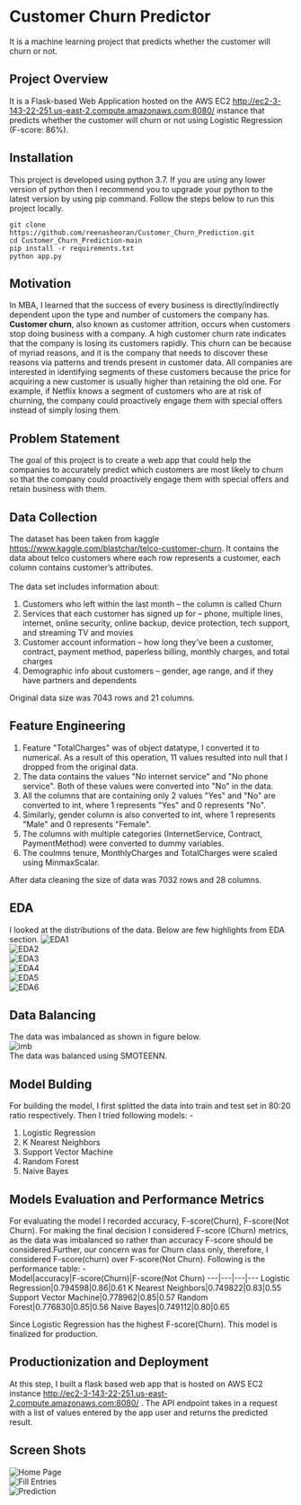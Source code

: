 # Customer Churn Predictor
It is a machine learning project that predicts whether the customer will churn or not.
## Project Overview
It is a Flask-based Web Application hosted on the AWS EC2 http://ec2-3-143-22-251.us-east-2.compute.amazonaws.com:8080/ instance that predicts whether the customer will churn or not using Logistic Regression (F-score: 86%).
## Installation
This project is developed using python 3.7. If you are using any lower version of python then I recommend you to upgrade your python to the latest version by using pip command. Follow the steps below to run this project locally.
```
git clone https://github.com/reenasheoran/Customer_Churn_Prediction.git
cd Customer_Churn_Prediction-main
pip install -r requirements.txt
python app.py
```
## Motivation
In MBA, I learned that the success of every business is directly/indirectly dependent upon the type and number of customers the company has. **Customer churn**, also known as customer attrition, occurs when customers stop doing business with a company. A high customer churn rate indicates that the company is losing its customers rapidly. This churn can be because of myriad reasons, and it is the company that needs to discover these reasons via patterns and trends present in customer data. All companies are interested in identifying segments of these customers because the price for acquiring a new customer is usually higher than retaining the old one. For example, if Netflix knows a segment of customers who are at risk of churning, the company could proactively engage them with special offers instead of simply losing them.
## Problem Statement
The goal of this project is to create a web app that could help the companies to accurately predict which customers are most likely to churn so that the company could proactively engage them with special offers and retain business with them.
## Data Collection
The dataset has been taken from kaggle https://www.kaggle.com/blastchar/telco-customer-churn. It contains the data about telco customers where each row represents a customer, each column contains customer’s attributes.<br><br>
The data set includes information about:<br>
1. Customers who left within the last month – the column is called Churn <br>
2. Services that each customer has signed up for – phone, multiple lines, internet, online security, online backup, device protection, tech support, and streaming TV and movies<br>
3. Customer account information – how long they’ve been a customer, contract, payment method, paperless billing, monthly charges, and total charges<br>
4. Demographic info about customers – gender, age range, and if they have partners and dependents<br>

Original data size was 7043 rows and 21 columns.
## Feature Engineering
1. Feature "TotalCharges" was of object datatype, I converted it to numerical. As a result of this operation, 11 values resulted into null that I dropped from the original data.<br>
2. The data contains the values "No internet service" and "No phone service". Both of these values were converted into "No" in the data.<br>
3. All the columns that are containing only 2 values "Yes" and "No" are converted to int, where 1 represents "Yes" and 0 represents "No".<br>
4. Similarly, gender column is also converted to int, where 1 represents "Male" and 0 represents "Female".<br>
5. The columns with multiple categories (InternetService, Contract, PaymentMethod) were converted to dummy variables.<br>
6. The coulmns tenure, MonthlyCharges and TotalCharges were scaled using MinmaxScalar.

After data cleaning the size of data was 7032 rows and 28 columns.<br>
## EDA
I looked at the distributions of the data. Below are few highlights from EDA section.
![EDA1](https://github.com/reenasheoran/Customer_Churn_Prediction/blob/main/images/eda.png)<br>
![EDA2](https://github.com/reenasheoran/Customer_Churn_Prediction/blob/main/images/eda4.png)<br>
![EDA3](https://github.com/reenasheoran/Customer_Churn_Prediction/blob/main/images/eda1.png)<br>
![EDA4](https://github.com/reenasheoran/Customer_Churn_Prediction/blob/main/images/eda2.png)<br>
![EDA5](https://github.com/reenasheoran/Customer_Churn_Prediction/blob/main/images/eda3.png)<br>
![EDA6](https://github.com/reenasheoran/Customer_Churn_Prediction/blob/main/images/corr.png)<br>
## Data Balancing
The data was imbalanced as shown in figure below.<br>
![imb](https://github.com/reenasheoran/Customer_Churn_Prediction/blob/main/images/imb.png)<br>
The data was balanced using SMOTEENN.
## Model Bulding
For building the model, I first splitted the data into train and test set in 80:20 ratio respectively. Then I tried following models: -<br>
1. Logistic Regression<br>
2. K Nearest Neighbors<br>
3. Support Vector Machine<br>
4. Random Forest<br>
5. Naive Bayes<br> 
## Models Evaluation and Performance Metrics
For evaluating the model I recorded accuracy, F-score(Churn), F-score(Not Churn). For making the final decision I considered F-score (Churn) metrics, as the data was imbalanced so rather than accuracy F-score should be considered.Further, our concern was for Churn class only, therefore, I considered F-score(churn) over F-score(Not Churn). Following is the performance table: - <br>
Model|accuracy|F-score(Churn)|F-score(Not Churn)
---|---|---|---
Logistic Regression|0.794598|0.86|0.61
K Nearest Neighbors|0.749822|0.83|0.55
Support Vector Machine|0.778962|0.85|0.57
Random Forest|0.776830|0.85|0.56
Naive Bayes|0.749112|0.80|0.65

Since Logistic Regression has the highest F-score(Churn). This model is finalized for production.
## Productionization and Deployment
At this step, I built a flask based web app that is hosted on AWS EC2 instance http://ec2-3-143-22-251.us-east-2.compute.amazonaws.com:8080/ . The API endpoint takes in a request with a list of values entered by the app user and returns the predicted result.
## Screen Shots
![Home Page](https://github.com/reenasheoran/Customer_Churn_Prediction/blob/main/images/1.png)<br>
![Fill Entries](https://github.com/reenasheoran/Customer_Churn_Prediction/blob/main/images/2.png)<br>
![Prediction](https://github.com/reenasheoran/Customer_Churn_Prediction/blob/main/images/3.png)<br>


